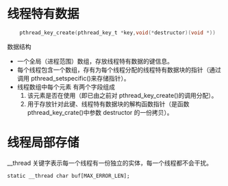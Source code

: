 # 线程特有数据
```c
    pthread_key_create(pthread_key_t *key,void(*destructor)(void *))
```
数据结构
- 一个全局（进程范围）数组，存放线程特有数据的键信息。
- 每个线程包含一个数组，存有为每个线程分配的线程特有数据块的指针（通过调用 pthread_setspecific()来存储指针）。
- 线程数组中每个元素 有两个字段组成 
    1. 该元素是否在使用（即已由之前对 pthread_key_create()的调用分配）。
    2. 用于存放针对此键、线程特有数据块的解构函数指针（是函数 pthread_key_crate()中参数 destructor 的一份拷贝）。


# 线程局部存储
__thread 关键字表示每一个线程有一份独立的实体，每一个线程都不会干扰。
```
static __thread char buf[MAX_ERROR_LEN];
```
